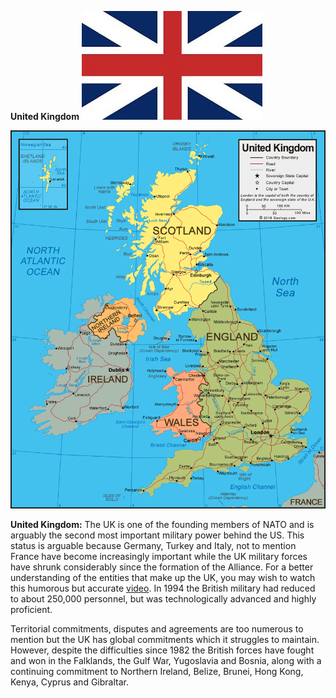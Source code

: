 **United Kingdom** ![](/assets/images/nato/uk/image1.jpg)

![](/assets/images/nato/uk/image2.gif)

**United Kingdom:** The UK is one of the founding members of NATO and is
arguably the second most important military power behind the US. This
status is arguable because Germany, Turkey and Italy, not to mention
France have become increasingly important while the UK military forces
have shrunk considerably since the formation of the Alliance. For a
better understanding of the entities that make up the UK, you may wish
to watch this humorous but
accurate [video](https://www.youtube.com/watch?v=rNu8XDBSn10). In 1994
the British military had reduced to about 250,000 personnel, but was
technologically advanced and highly proficient.

Territorial commitments, disputes and agreements are too numerous to
mention but the UK has global commitments which it struggles to
maintain. However, despite the difficulties since 1982 the British
forces have fought and won in the Falklands, the Gulf War, Yugoslavia
and Bosnia, along with a continuing commitment to Northern Ireland,
Belize, Brunei, Hong Kong, Kenya, Cyprus and Gibraltar.
